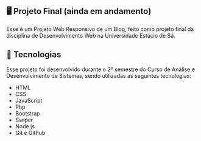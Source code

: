 ## 🖥️ Projeto Final (ainda em andamento)

Esse é um Projeto Web Responsivo de um Blog, feito como projeto final da disciplina de Desenvolvimento Web na Universidade Estácio de Sá.

## 🚀 Tecnologias

Esse projeto foi desenvolvido durante o 2º semestre do Curso de Análise e Desenvolvimento de Sistemas, sendo utilizadas as seguintes tecnologias:

- HTML
- CSS
- JavaScript
- Php
- Bootstrap
- Swiper
- Node.js
- Git e Github
